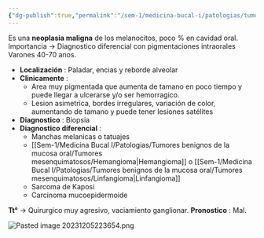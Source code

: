 ```yaml
---
{"dg-publish":true,"permalink":"/sem-1/medicina-bucal-i/patologias/tumores-malignos-de-la-mucosa-oral/derivados-del-epitelio/melanoma/"}
---
```


Es una **neoplasia maligna** de los melanocitos, poco % en cavidad oral.
Importancia → Diagnostico diferencial con pigmentaciones intraorales
Varones 40-70 anos.

- **Localización** : Paladar, encias y reborde alveolar
- **Clinicamente** : 
	- Area muy pigmentada que aumenta de tamano en poco tiempo y puede llegar a ulcerarse y/o ser hemorragico.
	- Lesion asimetrica, bordes irregulares, variación de color, aumentando de tamano y puede tener lesiones satélites
- **Diagnostico** : Biopsia
- **Diagnostico diferencial** : 
	- Manchas melanicas o tatuajes
	- [[Sem-1/Medicina Bucal I/Patologias/Tumores benignos de la mucosa oral/Tumores mesenquimatosos/Hemangioma\|Hemangioma]] o [[Sem-1/Medicina Bucal I/Patologias/Tumores benignos de la mucosa oral/Tumores mesenquimatosos/Linfangioma\|Linfangioma]]
	- Sarcoma de Kaposi
	- Carcinoma mucoepidermoide

**Tt°** → Quirurgico muy agresivo, vaciamiento ganglionar.
**Pronostico** : Mal.

![Pasted image 20231205223654.png](/img/user/Sem-1/Cirugia%20Bucal%20I/Medias/Pasted%20image%2020231205223654.png)

